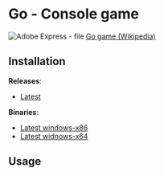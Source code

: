 # Go - Console game
![Adobe Express - file](https://github.com/user-attachments/assets/c2f6a341-d5dc-48ab-b62d-d958a7fab33a)
[Go game (Wikipedia)](https://en.wikipedia.org/wiki/Go_(game))

## Installation

**Releases**:
- [Latest](https://github.com/D4M14N20/GO-PP2022/releases/latest)

**Binaries**:
- [Latest windows-x86](https://github.com/D4M14N20/GO-PP2022/releases/download/latest/Go_win32.exe)
- [Latest widnows-x64](https://github.com/D4M14N20/GO-PP2022/releases/download/latest/Go_win64.exe)

## Usage


